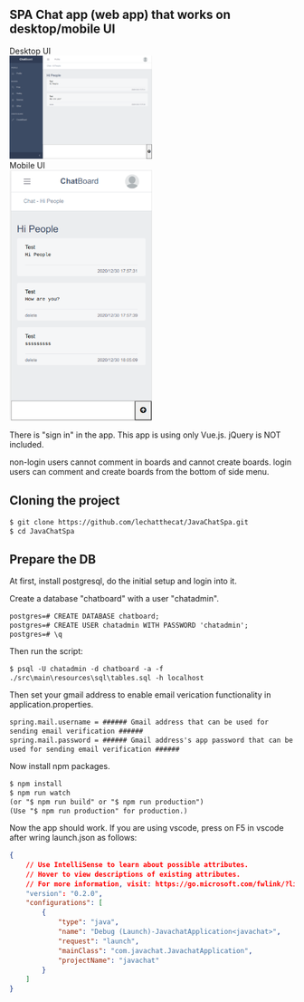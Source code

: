 ## SPA Chat app (web app) that works on desktop/mobile UI

Desktop UI<br/>
<img src="https://github.com/lechatthecat/JavaChatSpa/blob/master/chat_picture.png" width="50%"><br/>
Mobile UI<br/>
<img src="https://github.com/lechatthecat/JavaChatSpa/blob/master/mobile_chat.png" width="50%">

There is "sign in" in the app.
This app is using only Vue.js. jQuery is NOT included.

non-login users cannot comment in boards and cannot create boards.
login users can comment and create boards from the bottom of side menu.

## Cloning the project

```
$ git clone https://github.com/lechatthecat/JavaChatSpa.git
$ cd JavaChatSpa
```

## Prepare the DB

At first, install postgresql, do the initial setup and login into it.

Create a database "chatboard" with a user "chatadmin".

```
postgres=# CREATE DATABASE chatboard;
postgres=# CREATE USER chatadmin WITH PASSWORD 'chatadmin';
postgres=# \q
```

Then run the script:

```
$ psql -U chatadmin -d chatboard -a -f ./src\main\resources\sql\tables.sql -h localhost
```

Then set your gmail address to enable email verication functionality in application.properties.

```
spring.mail.username = ###### Gmail address that can be used for sending email verification ######
spring.mail.password = ###### Gmail address's app password that can be used for sending email verification ######
```

Now install npm packages.

```
$ npm install
$ npm run watch
(or "$ npm run build" or "$ npm run production")
(Use "$ npm run production" for production.)
```

Now the app should work. If you are using vscode, press on F5 in vscode after wring launch.json as follows:

```json
{
    // Use IntelliSense to learn about possible attributes.
    // Hover to view descriptions of existing attributes.
    // For more information, visit: https://go.microsoft.com/fwlink/?linkid=830387
    "version": "0.2.0",
    "configurations": [
        {
            "type": "java",
            "name": "Debug (Launch)-JavachatApplication<javachat>",
            "request": "launch",
            "mainClass": "com.javachat.JavachatApplication",
            "projectName": "javachat"
        }
    ]
}
```
